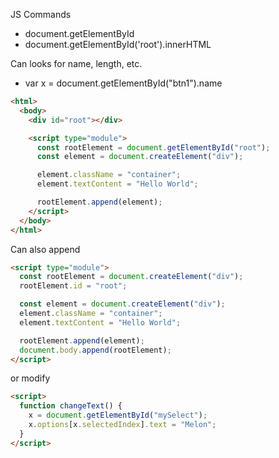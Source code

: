 JS Commands

- document.getElementById
- document.getElementById('root').innerHTML

Can looks for name, length, etc.

- var x = document.getElementById("btn1").name

```html
<html>
  <body>
    <div id="root"></div>

    <script type="module">
      const rootElement = document.getElementById("root");
      const element = document.createElement("div");

      element.className = "container";
      element.textContent = "Hello World";

      rootElement.append(element);
    </script>
  </body>
</html>
```

Can also append

```html
<script type="module">
  const rootElement = document.createElement("div");
  rootElement.id = "root";

  const element = document.createElement("div");
  element.className = "container";
  element.textContent = "Hello World";

  rootElement.append(element);
  document.body.append(rootElement);
</script>
```

or modify

```html
<script>
  function changeText() {
    x = document.getElementById("mySelect");
    x.options[x.selectedIndex].text = "Melon";
  }
</script>
```
